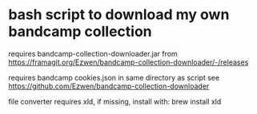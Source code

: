 # bash script to download my own bandcamp collection

requires bandcamp-collection-downloader.jar 
from https://framagit.org/Ezwen/bandcamp-collection-downloader/-/releases

requires bandcamp cookies.json in same directory as script
see https://github.com/Ezwen/bandcamp-collection-downloader

file converter requires xld, if missing, install with:
brew install xld